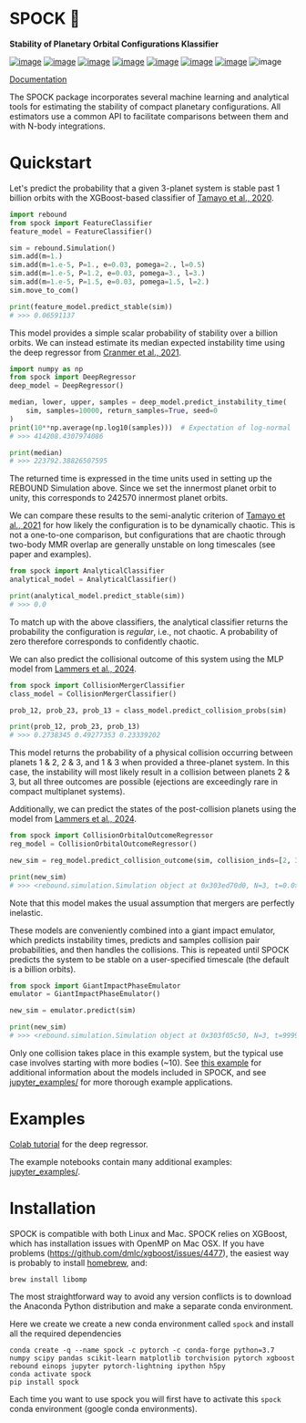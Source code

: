 # SPOCK 🖖

**Stability of Planetary Orbital Configurations Klassifier**

[![image](https://badge.fury.io/py/spock.svg)](https://badge.fury.io/py/spock)
[![image](https://travis-ci.com/dtamayo/spock.svg?branch=master)](https://travis-ci.com/dtamayo/spock)
[![image](http://img.shields.io/badge/license-GPL-green.svg?style=flat)](https://github.com/dtamayo/spock/blob/master/LICENSE)
[![image](https://img.shields.io/badge/launch-binder-ff69b4.svg?style=flat)](http://mybinder.org/repo/dtamayo/spock)
[![image](http://img.shields.io/badge/arXiv-2007.06521-green.svg?style=flat)](http://arxiv.org/abs/2007.06521)
[![image](http://img.shields.io/badge/arXiv-2101.04117-green.svg?style=flat)](https://arxiv.org/abs/2101.04117)
[![image](http://img.shields.io/badge/arXiv-2106.14863-green.svg?style=flat)](https://arxiv.org/abs/2106.14863)
![image](https://raw.githubusercontent.com/dtamayo/spock/master/paper_plots/spockpr.jpg)

[Documentation](https://spock-instability.readthedocs.io/en/latest/)

The SPOCK package incorporates several machine learning and analytical tools for estimating the stability of compact planetary configurations.
All estimators use a common API to facilitate comparisons between them and with N-body integrations.

# Quickstart

Let's predict the probability that a given 3-planet system is stable past 1 billion orbits with the XGBoost-based classifier of [Tamayo et al., 2020](http://arxiv.org/abs/2007.06521).

```python
import rebound
from spock import FeatureClassifier
feature_model = FeatureClassifier()

sim = rebound.Simulation()
sim.add(m=1.)
sim.add(m=1.e-5, P=1., e=0.03, pomega=2., l=0.5)
sim.add(m=1.e-5, P=1.2, e=0.03, pomega=3., l=3.)
sim.add(m=1.e-5, P=1.5, e=0.03, pomega=1.5, l=2.)
sim.move_to_com()

print(feature_model.predict_stable(sim))
# >>> 0.06591137
```

This model provides a simple scalar probability of stability over a billion orbits.
We can instead estimate its median expected instability time using the deep regressor from [Cranmer et al., 2021](https://arxiv.org/abs/2101.04117).

```python
import numpy as np
from spock import DeepRegressor
deep_model = DeepRegressor()

median, lower, upper, samples = deep_model.predict_instability_time(
    sim, samples=10000, return_samples=True, seed=0
)
print(10**np.average(np.log10(samples)))  # Expectation of log-normal
# >>> 414208.4307974086

print(median)
# >>> 223792.38826507595
```

The returned time is expressed in the time units used in setting up the REBOUND Simulation above.
Since we set the innermost planet orbit to unity, this corresponds to 242570 innermost planet orbits.

We can compare these results to the semi-analytic criterion of [Tamayo et al., 2021](https://arxiv.org/abs/2106.14863) for how likely the configuration is to be dynamically chaotic.
This is not a one-to-one comparison, but configurations that are chaotic through two-body MMR overlap are generally unstable on long timescales (see paper and examples).

```python
from spock import AnalyticalClassifier
analytical_model = AnalyticalClassifier()

print(analytical_model.predict_stable(sim))
# >>> 0.0
```

To match up with the above classifiers, the analytical classifier returns the probability the configuration is *regular*, i.e., not chaotic.
A probability of zero therefore corresponds to confidently chaotic.

We can also predict the collisional outcome of this system using the MLP model from [Lammers et al., 2024](https://arxiv.org/abs/2408.08873).

```python
from spock import CollisionMergerClassifier
class_model = CollisionMergerClassifier()

prob_12, prob_23, prob_13 = class_model.predict_collision_probs(sim)

print(prob_12, prob_23, prob_13)
# >>> 0.2738345 0.49277353 0.23339202
```

This model returns the probability of a physical collision occurring between planets 1 & 2, 2 & 3, and 1 & 3 when provided a three-planet system. In this case, the instability will most likely result in a collision between planets 2 & 3, but all three outcomes are possible (ejections are exceedingly rare in compact multiplanet systems).

Additionally, we can predict the states of the post-collision planets using the model from [Lammers et al., 2024](https://arxiv.org/abs/2408.08873).

```python
from spock import CollisionOrbitalOutcomeRegressor
reg_model = CollisionOrbitalOutcomeRegressor()

new_sim = reg_model.predict_collision_outcome(sim, collision_inds=[2, 3])

print(new_sim)
# >>> <rebound.simulation.Simulation object at 0x303ed70d0, N=3, t=0.0>
```

Note that this model makes the usual assumption that mergers are perfectly inelastic.

These models are conveniently combined into a giant impact emulator, which predicts instability times, predicts and samples collision pair probabilities, and then handles the collisions. This is repeated until SPOCK predicts the system to be stable on a user-specified timescale (the default is a billion orbits).

```python
from spock import GiantImpactPhaseEmulator
emulator = GiantImpactPhaseEmulator()

new_sim = emulator.predict(sim)

print(new_sim)
# >>> <rebound.simulation.Simulation object at 0x303f05c50, N=3, t=999999999.9999993>
```

Only one collision takes place in this example system, but the typical use case involves starting with more bodies (~10).
See [this example](https://github.com/dtamayo/spock/blob/master/jupyter_examples/QuickStart.ipynb) for additional information about the models included in SPOCK, and see [jupyter\_examples/](https://github.com/dtamayo/spock/tree/master/jupyter_examples) for more thorough example applications.

# Examples

[Colab tutorial](https://colab.research.google.com/drive/1R3NrPmtI5DZFq_VZtv8gowINBrXM85Zv?usp=sharing)
for the deep regressor.

The example notebooks contain many additional examples:
[jupyter\_examples/](https://github.com/dtamayo/spock/tree/master/jupyter_examples).

# Installation

SPOCK is compatible with both Linux and Mac. SPOCK relies on XGBoost, which has installation issues with OpenMP on
Mac OSX. If you have problems (<https://github.com/dmlc/xgboost/issues/4477>), the easiest way is
probably to install [homebrew](brew.sh), and:

```
brew install libomp
```

The most straightforward way to avoid any version conflicts is to download the Anaconda Python distribution and make a separate conda environment.

Here we create we create a new conda environment called `spock` and install all the required dependencies
```
conda create -q --name spock -c pytorch -c conda-forge python=3.7 numpy scipy pandas scikit-learn matplotlib torchvision pytorch xgboost rebound einops jupyter pytorch-lightning ipython h5py
conda activate spock
pip install spock
```

Each time you want to use spock you will first have to activate this `spock` conda environment (google conda environments).
